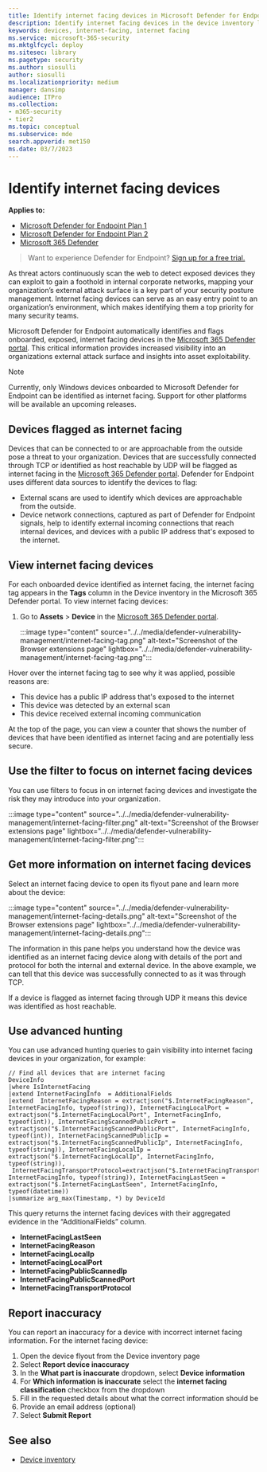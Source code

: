```yaml
---
title: Identify internet facing devices in Microsoft Defender for Endpoint
description: Identify internet facing devices in the device inventory list
keywords: devices, internet-facing, internet facing
ms.service: microsoft-365-security
ms.mktglfcycl: deploy
ms.sitesec: library
ms.pagetype: security
ms.author: siosulli
author: siosulli
ms.localizationpriority: medium
manager: dansimp
audience: ITPro
ms.collection: 
- m365-security
- tier2
ms.topic: conceptual
ms.subservice: mde
search.appverid: met150
ms.date: 03/7/2023
---
```


# Identify internet facing devices

**Applies to:**

- [Microsoft Defender for Endpoint Plan 1](https://go.microsoft.com/fwlink/p/?linkid=2154037)
- [Microsoft Defender for Endpoint Plan 2](https://go.microsoft.com/fwlink/p/?linkid=2154037)
- [Microsoft 365 Defender](https://go.microsoft.com/fwlink/?linkid=2118804)

> Want to experience Defender for Endpoint? [Sign up for a free trial.](https://signup.microsoft.com/create-account/signup?products=7f379fee-c4f9-4278-b0a1-e4c8c2fcdf7e&ru=https://aka.ms/MDEp2OpenTrial?ocid=docs-wdatp-respondmachine-abovefoldlink)

As threat actors continuously scan the web to detect exposed devices they can exploit to gain a foothold in internal corporate networks, mapping your organization’s external attack surface is a key part of your security posture management. Internet facing devices can serve as an easy entry point to an organization’s environment, which makes identifying them a top priority for many security teams.

Microsoft Defender for Endpoint automatically identifies and flags onboarded, exposed, internet facing devices in the [Microsoft 365 Defender portal](https://security.microsoft.com/). This critical information provides increased visibility into an organizations external attack surface and insights into asset exploitability.

> [!NOTE]
> Currently, only Windows devices onboarded to Microsoft Defender for Endpoint can be identified as internet facing. Support for other platforms will be available an upcoming releases.

## Devices flagged as internet facing

Devices that can be connected to or are approachable from the outside pose a threat to your organization. Devices that are successfully connected through TCP or identified as host reachable by UDP will be flagged as internet facing in the [Microsoft 365 Defender portal](https://security.microsoft.com). Defender for Endpoint uses different data sources  to identify the devices to flag:

- External scans are used to identify which devices are approachable from the outside.
- Device network connections, captured as part of Defender for Endpoint signals, help to identify external incoming connections that reach internal devices, and devices with a public IP address that's exposed to the internet.

## View internet facing devices

For each onboarded device identified as internet facing, the internet facing tag appears in the **Tags** column in the Device inventory in the Microsoft 365 Defender portal. To view internet facing devices:

1. Go to **Assets** \> **Device** in the [Microsoft 365 Defender portal](https://security.microsoft.com/machines/).

   :::image type="content" source="../../media/defender-vulnerability-management/internet-facing-tag.png" alt-text="Screenshot of the Browser extensions page" lightbox="../../media/defender-vulnerability-management/internet-facing-tag.png":::

Hover over the internet facing tag to see why it was applied, possible reasons are:

- This device has a public IP address that's exposed to the internet
- This device was detected by an external scan
- This device received external incoming communication

At the top of the page, you can view a counter that shows the number of devices that have been identified as internet facing and are potentially less secure.

## Use the filter to focus on internet facing devices

You can use filters to focus in on internet facing devices and investigate the risk they may introduce into your organization.

   :::image type="content" source="../../media/defender-vulnerability-management/internet-facing-filter.png" alt-text="Screenshot of the Browser extensions page" lightbox="../../media/defender-vulnerability-management/internet-facing-filter.png":::

## Get more information on internet facing devices

Select an internet facing device to open its flyout pane and learn more about the device:

   :::image type="content" source="../../media/defender-vulnerability-management/internet-facing-details.png" alt-text="Screenshot of the Browser extensions page" lightbox="../../media/defender-vulnerability-management/internet-facing-details.png":::

The information in this pane helps you understand how the device was identified as an internet facing device along with details of the port and protocol for both the internal and external device. In the above example, we can tell that this device was successfully connected to as it was through TCP.

If a device is flagged as internet facing through UDP it means this device was identified as host reachable.

## Use advanced hunting

You can use advanced hunting queries to gain visibility into internet facing devices in your organization, for example:

```kusto
// Find all devices that are internet facing
DeviceInfo
|where IsInternetFacing
|extend InternetFacingInfo  = AdditionalFields
|extend  InternetFacingReason = extractjson("$.InternetFacingReason", InternetFacingInfo, typeof(string)), InternetFacingLocalPort = extractjson("$.InternetFacingLocalPort", InternetFacingInfo, typeof(int)), InternetFacingScannedPublicPort = extractjson("$.InternetFacingScannedPublicPort", InternetFacingInfo, typeof(int)), InternetFacingScannedPublicIp = extractjson("$.InternetFacingScannedPublicIp", InternetFacingInfo, typeof(string)), InternetFacingLocalIp = extractjson("$.InternetFacingLocalIp", InternetFacingInfo, typeof(string)),    InternetFacingTransportProtocol=extractjson("$.InternetFacingTransportProtocol", InternetFacingInfo, typeof(string)), InternetFacingLastSeen = extractjson("$.InternetFacingLastSeen", InternetFacingInfo, typeof(datetime))
|summarize arg_max(Timestamp, *) by DeviceId
```

This query returns the internet facing devices with their aggregated evidence in the “AdditionalFields” column.

- **InternetFacingLastSeen**
- **InternetFacingReason**
- **InternetFacingLocalIp**
- **InternetFacingLocalPort**
- **InternetFacingPublicScannedIp**
- **InternetFacingPublicScannedPort**
- **InternetFacingTransportProtocol**

## Report inaccuracy

You can report an inaccuracy for a device with incorrect internet facing information. For the internet facing device:

1. Open the device flyout from the Device inventory page
2. Select **Report device inaccuracy**
3. In the **What part is inaccurate** dropdown, select **Device information**
4. For **Which information is inaccurate** select the **internet facing classification** checkbox from the dropdown
5. Fill in the requested details about what the correct information should be
6. Provide an email address (optional)
7. Select **Submit Report**

## See also

- [Device inventory](machines-view-overview.md)
